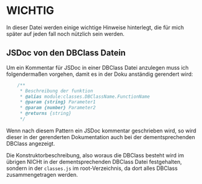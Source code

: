 
# WICHTIG

In dieser Datei werden einige wichtige Hinweise hinterlegt, die für mich später auf jeden fall noch nützlich sein werden.

## JSDoc von den DBClass Datein

Um ein Kommentar für JSDoc in einer DBClass Datei anzulegen muss ich folgendermaßen vorgehen, damit es in der Doku anständig gerendert wird:

```js
    /**
     * Beschreibung der funktion
     * @alias module:classes.DBClassName.FunctionName
     * @param {string} Parameter1
     * @param {number} Parameter2
     * @returns {string}
     */
```

Wenn nach diesem Pattern ein JSDoc kommentar geschrieben wird, so wird dieser in der gerenderten Dokumentation auch bei der dementsprechenden DBClass angezeigt.

Die Konstruktorbeschreibung, also woraus die DBClass besteht wird im übrigen NICHt in der dementsprechenden DBClass Datei festgehalten, sondern in der `classes.js` im root-Verzeichnis, da dort alles DBClass zusammengetragen werden.
